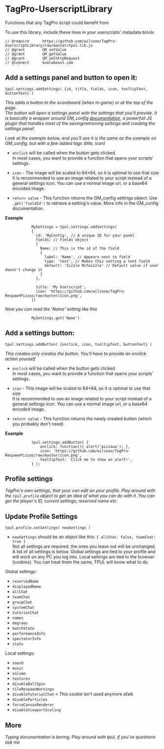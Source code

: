 # TagPro-UserscriptLibrary
Functions that any TagPro script could benefit from

To use this library, include these lines in your userscripts' metadata block:

    // @require      https://github.com/wilcooo/TagPro-UserscriptLibrary/raw/master/tpul.lib.js
    // @grant        GM_setValue
    // @grant        GM_getValue
    // @grant        GM_xmlhttpRequest
    // @connect      koalabeast.com

## Add a settings panel and button to open it:

`tpul.settings.addSettings( {id, title, fields, icon, tooltipText, buttonText} )`

*This adds a button to the scoreboard (when in-game) or at the top of the page.  
The button will open a settings panel with the settings that you'll provide.
It is basically a wrapper around GM_config [documentation](https://github.com/sizzlemctwizzle/GM_config/wiki), a powerfull JS plugin that handles most of the saving/retrieving settings and creating the settings panel.*

*Look at the example below, and you'll see it is the same as the example on GM_config, but with a few added tags (title, icon)*

- `onclick` will be called when the button gets clicked.  
In most cases, you want to provide a function that opens your scripts' settings.

- `icon` - The image will be scaled to 64×64, so it is optimal to use that size  
  It is recommended to use an image related to your script instead of a general settings icon.
  You can use a normal image url, or a base64 encoded image.

- `return value` - This function returns the GM_config settings object. Use `.get('fieldId')` to retrieve a setting's value. More info in the GM_config documentation.

**Example**    
               
                MySettings = tpul.settings.addSettings(
                {
                  id: 'MyConfig', // A unique ID for your panel
                  fields: // Fields object
                  {
                    Name: // This is the id of the field
                    {
                      label: 'Name', // Appears next to field
                      type: 'text', // Makes this setting a text field
                      default: 'Sizzle McTwizzle' // Default value if user doesn't change it
                    }
                  },
                  
                  title: 'My Userscript',
                  icon: 'https://github.com/wilcooo/TagPro-RespawnPizzas/raw/master/icon.png',
                })
                
*Now you can read the 'Name' setting like this*
                
                MySettings.get('Name')
                

## Add a settings button:

`tpul.settings.addButton( {onclick, icon, tooltipText, buttonText} )`

*This creates only creates the button. You'll have to provide an onclick action yourself*

- `onclick` will be called when the button gets clicked.  
In most cases, you want to provide a function that opens your scripts' settings.

- `icon` - This image will be scaled to 64×64, so it is optimal to use that size  
  It is recommended to use an image related to your script instead of a general settings icon.
  You can use a normal image url, or a base64 encoded image.

- `return value` - This function returns the newly created button (which you probably don't need)

**Example**    

                tpul.settings.addButton( {
                    onclick: function(){ alert('pizzaaa'); },
                    icon: 'https://github.com/wilcooo/TagPro-RespawnPizzas/raw/master/icon.png',
                    tooltipText: 'Click me to show an alert!',
                } );

## Profile settings

*TagPro's own settings, that your can edit on your profile. Play around with the `tpul.profile` object to get an idea of what you can do with it. You can get the player's ID, current settings, reserved name etc.*

## Update Profile Settings

`tpul.profile.setSettings( newSettings )`

- `newSettings` should be an object like this: `{ allChat: false, teamChat: true }`  
  Not all settings are required, the ones you leave out will be unchanged. A list of all settings is below. Global settings are tied to your profile and will work on any PC you log into. Local settings are tied to the browser (cookies). You can treat them the same, TPUL will know what to do.

Global settings:

- `reservedName`
- `displayedName`       
- `allChat`
- `teamChat`
- `groupChat`
- `systemChat`
- `tutorialChat`
- `names`
- `degrees`
- `matchState`
- `performanceInfo`
- `spectatorInfo`
- `stats`

Local settings:

- `sound`
- `music`
- `volume`
- `textures`
- `disableBallSpin`
- `tileRespawnWarnings`
- `disableTutorialChat` < This cookie isn't used anymore afaik
- `disableParticles`
- `forceCanvasRenderer`
- `disableViewportScaling`

## More

*Typing documentation is boring. Play around with tpul, if you've questions ask me*
